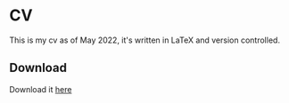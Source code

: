 # CV

This is my cv as of May 2022, it's written in LaTeX and version controlled.

## Download

Download it [here](https://github.com/Adrian-Ng/cv/releases/download/v2.2022.5/cv.pdf)
